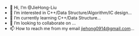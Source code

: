 - 👋 Hi, I’m @JieHong-Liu
- 👀 I’m interested in C++/Data Structure/Algorithm/IC design...
- 🌱 I’m currently learning C++/Data Structure...
- 💞️ I’m looking to collaborate on ...
- 📫 How to reach me from my email jiehong0914@gmail.com...

<!---
JieHong-Liu/JieHong-Liu is a ✨ special ✨ repository because its `README.md` (this file) appears on your GitHub profile.
You can click the Preview link to take a look at your changes.
--->
